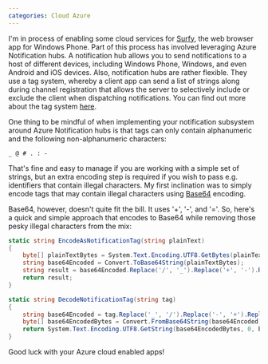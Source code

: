 ```yaml
---
categories: Cloud Azure
---
```


I'm in process of enabling some cloud services for [Surfy](http://surfybrowser.com/), the web browser app for Windows Phone. 
Part of this process has involved leveraging Azure Notification hubs. 
A notification hub allows you to send notifications to a host of different devices, including Windows Phone, Windows, 
and even Android and iOS devices. 
Also, notification hubs are rather flexible. 
They use a tag system, whereby a client app can send a list of strings along during channel registration that allows the server 
to selectively include or exclude the client when dispatching notifications. 
You can find out more about the tag system [here](http://msdn.microsoft.com/en-us/library/dn530749.aspx).

One thing to be mindful of when implementing your notification subsystem around Azure Notification hubs is that tags can only contain alphanumeric and the following non-alphanumeric characters: 

```
_ @ # . : - 
```

That's fine and easy to manage if you are working with a simple set of strings, but an extra encoding step is required if you wish to pass e.g. identifiers that contain illegal characters. 
My first inclination was to simply encode tags that may contain illegal characters using [Base64](http://en.wikipedia.org/wiki/Base64) encoding. 

Base64, however, doesn't quite fit the bill. It uses '+', '-', and '='. So, here's a quick and simple approach that encodes to Base64 while removing those pesky illegal characters from the mix:

```csharp
static string EncodeAsNotificationTag(string plainText)
{
    byte[] plainTextBytes = System.Text.Encoding.UTF8.GetBytes(plainText);
    string base64Encoded = Convert.ToBase64String(plainTextBytes);
    string result = base64Encoded.Replace('/', '_').Replace('+', '-').Replace('=', ':');
    return result;
}

static string DecodeNotificationTag(string tag)
{
    string base64Encoded = tag.Replace('_', '/').Replace('-', '+').Replace(':', '=');
    byte[] base64EncodedBytes = Convert.FromBase64String(base64Encoded);
    return System.Text.Encoding.UTF8.GetString(base64EncodedBytes, 0, base64EncodedBytes.Length);
}
```

Good luck with your Azure cloud enabled apps!